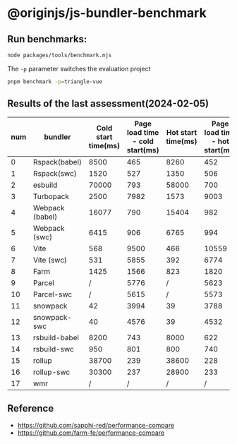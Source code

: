 # @originjs/js-bundler-benchmark

## Run benchmarks:
```bash
node packages/tools/benchmark.mjs
```

The `-p` parameter switches the evaluation project
``` bash
pnpm benchmark -p=triangle-vue
```

## Results of the last assessment(2024-02-05)

| num |      bundler      |  Cold start time(ms) | Page load time - cold start(ms) | Hot start time(ms) | Page load time - hot start(ms)  | HMR - root	(ms) | HMR - leaf(ms) | Build time(ms) | dist package size(KB) |
|-|-|-|-|-|-|-|-|-|-|
|    0    |  Rspack(babel)  |         8500         |        465        |        8260         |       452        |     139     |     131     |   9984    |  59.5   |
|    1    |   Rspack(swc)   |         1520         |        527        |        1350         |       506        |     140     |     145     |   3415    |  72.3   |
|    2    |     esbuild     |        70000         |        793        |        58000        |       700        |     559     |    1506     |   1817    |  93.3   |
|    3    |    Turbopack    |         2500         |       7982        |        1573         |       9003       |     /       |     200     |    /      |   /     |
|    4    | Webpack (babel) |        16077         |        790        |        15404        |       982        |     436     |     232     |   22641   |  70.6   |
|    5    |  Webpack (swc)  |         6415         |        906        |        6765         |       994        |     388     |     279     |   8420    |  67.9   |
|    6    |      Vite       |         568          |       9500        |         466         |      10559       |     /       |     328     |   5061    |  73.7   |
|    7    |   Vite (swc)    |         531          |       5855        |         392         |       6774       |     /       |     322     |   5190    |  73.7   |
|    8    |      Farm       |         1425         |       1566        |         823         |       1820       |     90      |     42      |   4096    |  66.5   |
|    9    |     Parcel      |         /            |       5776        |        /            |       5623       |     180     |     65      |   8774    |  70.2   |
|   10    |   Parcel-swc    |         /            |       5615        |        /            |       5573       |     166     |     53      |   8948    |  70.2   |
|   11    |    snowpack     |          42          |       3994        |         39          |       3788       |    1223     |    1039     |   15224   |  74.6   |
|   12    |  snowpack-swc   |          40          |       4576        |         39          |       4532       |    1182     |    1021     |   18946   |   86    |
|   13    |  rsbuild-babel  |         8200         |        743        |        8000         |       622        |    1050     |     300     |   10788   |  63.1   |
|   14    |   rsbuild-swc   |         950          |        801        |         800         |       740        |     176     |     145     |   3515    |  64.1   |
|   15    |     rollup      |        38700         |        239        |        38600        |       228        |     /       |     /       |   38231   |  87.4   |
|   16    |   rollup-swc    |        30300         |        237        |        28900        |       233        |     /       |     /       |   26579   |  80.9   |
|   17    |       wmr       |          /           |        /          |         /           |        /         |     /       |     /       |   13064   |  108.7  |

## Reference
- https://github.com/sapphi-red/performance-compare
- https://github.com/farm-fe/performance-compare
